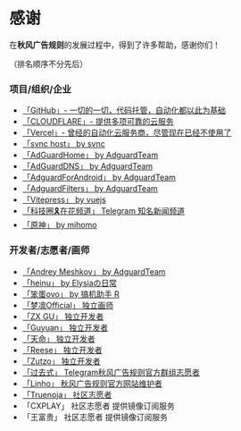 # 感谢

在**秋风广告规则**的发展过程中，得到了许多帮助，感谢你们！

（排名顺序不分先后）


### 项目/组织/企业
- [「GitHub」- 一切的一切，代码托管，自动化都以此为基础](http://github.com/)
- [「CLOUDFLARE」- 提供多项可靠的云服务](https://www.cloudflare.com/)
- [「Vercel」- 曾经的自动化云服务商，尽管现在已经不使用了](https://vercel.com/)
- [「svnc host」 by svnc](https://gitee.com/svnc/host)
- [「AdGuardHome」 by AdguardTeam](https://github.com/AdguardTeam/AdGuardHome)
- [「AdGuardDNS」 by AdguardTeam](https://github.com/AdguardTeam/AdGuardDNS)
- [「AdguardForAndroid」 by AdguardTeam](https://github.com/AdguardTeam/AdguardForAndroid)
- [「AdguardFilters」 by AdguardTeam](https://github.com/AdguardTeam/AdguardFilters)
- [「Vitepress」 by vuejs](https://vitepress.dev/)
- [「科技圈🎗在花频道」 Telegram 知名新闻频道](https://t.me/zaihuanews/)
- [「原神」 by mihomo](https://ys.mihoyo.com/)


### 开发者/志愿者/画师
- [「Andrey Meshkov」 by AdguardTeam](https://github.com/ameshkov)
- [「heinu」 by Elysiaの日常](https://github.com/heinu123)
- [「笨蛋ovo」 by 搞机助手 R](https://github.com/liuran001)
- [「梦凛Official」 独立画师](https://t.me/menglin0204)
- [「ZX GU」 独立开发者](https://i.pcbeta.com/space-uid-4880620.html)
- [「Guyuan」 独立开发者](https://t.me/guyuan66)
- [「天命」 独立开发者](https://t.me/tmbyml)
- [「Reese」 独立开发者](https://github.com/zjyzip)
- [「Zutzo」 独立开发者](https://github.com/zutzo)
- [「过去式」 Telegram秋风广告规则官方群组志愿者](https://t.me/s/jam_of_fruits)
- [「Linho」 秋风广告规则官方网站维护者](https://github.com/Linho1219)
- [「Truenoja」 社区志愿者](https://t.me/Truenoja/)
- 「CXPLAY」 社区志愿者 提供镜像订阅服务
- 「王富贵」 社区志愿者 提供镜像订阅服务
